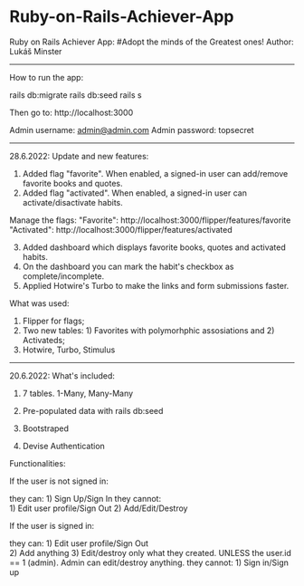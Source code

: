 # Ruby-on-Rails-Achiever-App

Ruby on Rails Achiever App: #Adopt the minds of the Greatest ones!
Author: Lukáš Minster


____________________________________
How to run the app:

rails db:migrate
rails db:seed
rails s

Then go to: http://localhost:3000

Admin username: admin@admin.com
Admin password: topsecret
____________________________________

28.6.2022: Update and new features:

1) Added flag "favorite". When enabled, a signed-in user can add/remove favorite books and quotes. 
2) Added flag "activated". When enabled, a signed-in user can activate/disactivate habits.

Manage the flags: 
		 "Favorite":  http://localhost:3000/flipper/features/favorite
		 "Activated": http://localhost:3000/flipper/features/activated

3) Added dashboard which displays favorite books, quotes and activated habits.
4) On the dashboard you can mark the habit's checkbox as complete/incomplete.
5) Applied Hotwire's Turbo to make the links and form submissions faster.

What was used: 

1) Flipper for flags;
2) Two new tables: 1) Favorites with polymorhphic assosiations and 2) Activateds;
3) Hotwire, Turbo, Stimulus

____________________________________
20.6.2022: What's included:

1) 7 tables. 1-Many, Many-Many

2) Pre-populated data with rails db:seed

3) Bootstraped

4) Devise Authentication

Functionalities:

If the user is not signed in:

 they can: 
	1) Sign Up/Sign In
 they cannot:	
	1) Edit user profile/Sign Out
	2) Add/Edit/Destroy

If the user is signed in:

 they can:
	1) Edit user profile/Sign Out	
	2) Add anything
	3) Edit/destroy only what they created. UNLESS the user.id == 1 (admin). Admin can edit/destroy anything.
 they cannot:
	1) Sign in/Sign up
